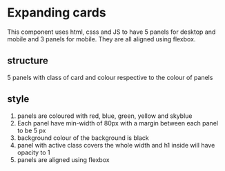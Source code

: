 # Expanding cards

This component uses html, csss and JS to have 5 panels for desktop and mobile
and 3 panels for mobile. They are all aligned using flexbox.

## structure

5 panels with class of card and colour respective to the colour of panels

## style

1. panels are coloured with red, blue, green, yellow and skyblue
2. Each panel have min-width of 80px with a margin between each panel to be 5 px
3. background colour of the background is black
4. panel with active class covers the whole width and h1 inside will have
   opacity to 1
5. panels are aligned using flexbox
